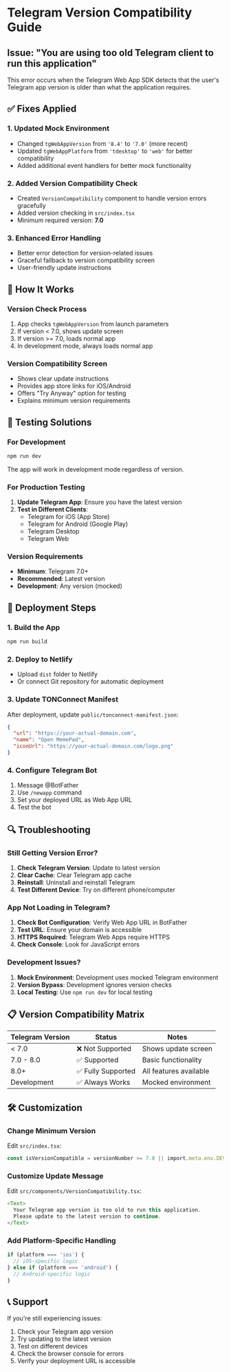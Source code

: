 # Telegram Version Compatibility Guide

## Issue: "You are using too old Telegram client to run this application"

This error occurs when the Telegram Web App SDK detects that the user's Telegram app version is older than what the application requires.

## ✅ **Fixes Applied**

### 1. Updated Mock Environment
- Changed `tgWebAppVersion` from `'8.4'` to `'7.0'` (more recent)
- Updated `tgWebAppPlatform` from `'tdesktop'` to `'web'` for better compatibility
- Added additional event handlers for better mock functionality

### 2. Added Version Compatibility Check
- Created `VersionCompatibility` component to handle version errors gracefully
- Added version checking in `src/index.tsx`
- Minimum required version: **7.0**

### 3. Enhanced Error Handling
- Better error detection for version-related issues
- Graceful fallback to version compatibility screen
- User-friendly update instructions

## 🔧 **How It Works**

### Version Check Process
1. App checks `tgWebAppVersion` from launch parameters
2. If version < 7.0, shows update screen
3. If version >= 7.0, loads normal app
4. In development mode, always loads normal app

### Version Compatibility Screen
- Shows clear update instructions
- Provides app store links for iOS/Android
- Offers "Try Anyway" option for testing
- Explains minimum version requirements

## 📱 **Testing Solutions**

### For Development
```bash
npm run dev
```
The app will work in development mode regardless of version.

### For Production Testing
1. **Update Telegram App**: Ensure you have the latest version
2. **Test in Different Clients**:
   - Telegram for iOS (App Store)
   - Telegram for Android (Google Play)
   - Telegram Desktop
   - Telegram Web

### Version Requirements
- **Minimum**: Telegram 7.0+
- **Recommended**: Latest version
- **Development**: Any version (mocked)

## 🚀 **Deployment Steps**

### 1. Build the App
```bash
npm run build
```

### 2. Deploy to Netlify
- Upload `dist` folder to Netlify
- Or connect Git repository for automatic deployment

### 3. Update TONConnect Manifest
After deployment, update `public/tonconnect-manifest.json`:
```json
{
  "url": "https://your-actual-domain.com",
  "name": "Open MemePad",
  "iconUrl": "https://your-actual-domain.com/logo.png"
}
```

### 4. Configure Telegram Bot
1. Message @BotFather
2. Use `/newapp` command
3. Set your deployed URL as Web App URL
4. Test the bot

## 🔍 **Troubleshooting**

### Still Getting Version Error?
1. **Check Telegram Version**: Update to latest version
2. **Clear Cache**: Clear Telegram app cache
3. **Reinstall**: Uninstall and reinstall Telegram
4. **Test Different Device**: Try on different phone/computer

### App Not Loading in Telegram?
1. **Check Bot Configuration**: Verify Web App URL in BotFather
2. **Test URL**: Ensure your domain is accessible
3. **HTTPS Required**: Telegram Web Apps require HTTPS
4. **Check Console**: Look for JavaScript errors

### Development Issues?
1. **Mock Environment**: Development uses mocked Telegram environment
2. **Version Bypass**: Development ignores version checks
3. **Local Testing**: Use `npm run dev` for local testing

## 📋 **Version Compatibility Matrix**

| Telegram Version | Status | Notes |
|------------------|--------|-------|
| < 7.0 | ❌ Not Supported | Shows update screen |
| 7.0 - 8.0 | ✅ Supported | Basic functionality |
| 8.0+ | ✅ Fully Supported | All features available |
| Development | ✅ Always Works | Mocked environment |

## 🛠 **Customization**

### Change Minimum Version
Edit `src/index.tsx`:
```typescript
const isVersionCompatible = versionNumber >= 7.0 || import.meta.env.DEV;
```

### Customize Update Message
Edit `src/components/VersionCompatibility.tsx`:
```typescript
<Text>
  Your Telegram app version is too old to run this application. 
  Please update to the latest version to continue.
</Text>
```

### Add Platform-Specific Handling
```typescript
if (platform === 'ios') {
  // iOS-specific logic
} else if (platform === 'android') {
  // Android-specific logic
}
```

## 📞 **Support**

If you're still experiencing issues:
1. Check your Telegram app version
2. Try updating to the latest version
3. Test on different devices
4. Check the browser console for errors
5. Verify your deployment URL is accessible 